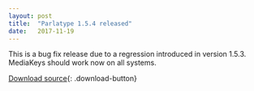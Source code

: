 ```yaml
---
layout: post
title:  "Parlatype 1.5.4 released"
date:   2017-11-19
---
```


This is a bug fix release due to a regression introduced in version 1.5.3. MediaKeys should work now on all systems.

[Download source](https://github.com/gkarsay/parlatype/releases/tag/v1.5.4){: .download-button}
